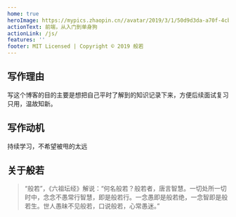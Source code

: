 ```yaml
---
home: true
heroImage: https://mypics.zhaopin.cn//avatar/2019/3/1/50d9d3da-a70f-4cb5-977e-fa33fdaaa42f.jpg
actionText: 前端，从入门到单身狗
actionLink: /js/
features: ''
footer: MIT Licensed | Copyright © 2019 般若
---
```

## 写作理由
写这个博客的目的主要是想把自己平时了解到的知识记录下来，方便后续面试复习只用，温故知新。
## 写作动机
持续学习，不希望被甩的太远
## 关于般若
> “般若”，《六祖坛经》解说：“何名般若？般若者，唐言智慧。一切处所一切时中，念念不愚常行智慧，即是般若行。一念愚即是般若绝，一念智即是般若生。世人愚昧不见般若，口说般若，心常愚迷。”